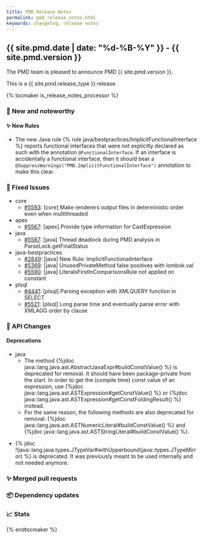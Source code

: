 ```yaml
---
title: PMD Release Notes
permalink: pmd_release_notes.html
keywords: changelog, release notes
---
```


## {{ site.pmd.date | date: "%d-%B-%Y" }} - {{ site.pmd.version }}

The PMD team is pleased to announce PMD {{ site.pmd.version }}.

This is a {{ site.pmd.release_type }} release.

{% tocmaker is_release_notes_processor %}

### 🚀 New and noteworthy

#### ✨ New Rules

* The new Java rule {% rule java/bestpractices/ImplicitFunctionalInterface %} reports functional interfaces that were
  not explicitly declared as such with the annotation `@FunctionalInterface`. If an interface is accidentally a functional
  interface, then it should bear a `@SuppressWarnings("PMD.ImplicitFunctionalInterface")`
  annotation to make this clear.

### 🐛 Fixed Issues
* core
  * [#5593](https://github.com/pmd/pmd/issues/5593): \[core] Make renderers output files in deterministic order even when multithreaded
* apex
  * [#5567](https://github.com/pmd/pmd/issues/5567): \[apex] Provide type information for CastExpression
* java
  * [#5587](https://github.com/pmd/pmd/issues/5587): \[java] Thread deadlock during PMD analysis in ParseLock.getFinalStatus
* java-bestpractices
  * [#2849](https://github.com/pmd/pmd/issues/2849): \[java] New Rule: ImplicitFunctionalInterface
  * [#5369](https://github.com/pmd/pmd/issues/5369): \[java] UnusedPrivateMethod false positives with lombok.val
  * [#5590](https://github.com/pmd/pmd/issues/5590): \[java] LiteralsFirstInComparisonsRule not applied on constant
* plsql
  * [#4441](https://github.com/pmd/pmd/issues/4441): \[plsql] Parsing exception with XMLQUERY function in SELECT
  * [#5521](https://github.com/pmd/pmd/issues/5521): \[plsql] Long parse time and eventually parse error with XMLAGG order by clause

### 🚨 API Changes
#### Deprecations
* java
  * The method {%jdoc java::lang.java.ast.AbstractJavaExpr#buildConstValue() %} is deprecated for removal. It should
    have been package-private from the start. In order to get the (compile time) const value of an expression, use
    {%jdoc java::lang.java.ast.ASTExpression#getConstValue() %} or {%jdoc java::lang.java.ast.ASTExpression#getConstFoldingResult() %}
    instead.
  * For the same reason, the following methods are also deprecated for removal:
    {%jdoc java::lang.java.ast.ASTNumericLiteral#buildConstValue() %} and {%jdoc java::lang.java.ast.ASTStringLiteral#buildConstValue() %}.

- {% jdoc !!java::lang.java.types.JTypeVar#withUpperbound(java::types.JTypeMirror) %} is deprecated. It was previously meant to be used
  internally and not needed anymore.

### ✨ Merged pull requests
<!-- content will be automatically generated, see /do-release.sh -->

### 📦 Dependency updates
<!-- content will be automatically generated, see /do-release.sh -->

### 📈 Stats
<!-- content will be automatically generated, see /do-release.sh -->

{% endtocmaker %}


